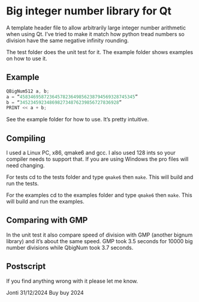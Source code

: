# Big integer number library for Qt

A template header file to allow arbitrarily large integer number arithmetic when using Qt. I’ve tried to make it match how python tread numbers so division have the same negative infinity rounding.

The test folder does the unit test for it. The example folder shows examples on how to use it.

## Example

```C++
QBigNum512 a, b;
a = “4583469587236457823649856238794569328745345”
b = “3452345923486982734876239856727836928”
PRINT << a + b;
```

See the example folder for how to use. It’s pretty intuitive.

## Compiling

I used a Linux PC, x86, qmake6 and gcc. I also used 128 ints so your compiler needs to support that. If you are using Windows the pro files will need changing.

For tests cd to the tests folder and type `qmake6` then `make`. This will build and run the tests.

For the examples cd to the examples folder and type `qmake6` then `make`. This will build and run the examples.

## Comparing with GMP

In the unit test it also compare speed of division with GMP (another bignum library) and it’s about the same speed. GMP took 3.5 seconds for 10000 big number divisions while QbigNum took 3.7 seconds.

## Postscript

If you find anything wrong with it please let me know.

Jonti 31/12/2024 Buy buy 2024

